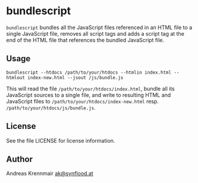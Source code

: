 bundlescript
============

`bundlescript` bundles all the JavaScript files referenced in an HTML file to a single
JavaScript file, removes all script tags and adds a script tag at the end of the HTML
file that references the bundled JavaScript file.

Usage
-----

	bundlescript --htdocs /path/to/your/htdocs --htmlin index.html --htmlout index-new.html --jsout /js/bundle.js

This will read the file `/path/to/your/htdocs/index.html`, bundle all its JavaScript sources
to a single file, and write to resulting HTML and JavaScript files to `/path/to/your/htdocs/index-new.html`
resp. `/path/to/your/htdocs/js/bundle.js`.

License
-------

See the file LICENSE for license information.


Author
------

Andreas Krennmair <ak@synflood.at>

